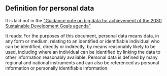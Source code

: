 ## Definition for personal data 

It is laid out in the ["Guidance note on big data for achievement of the 2030 Sustainable Development Goals agenda"](https://unsdg.un.org/sites/default/files/UNDG_BigData_final_web.pdf)

It reads: 
For the purposes of this document, personal data means data, in any form or medium, relating to an identified or identifiable individual who can be identified, directly or indirectly, by means reasonably likely to be used, including where an individual can be identified by linking the data to other information reasonably available. Personal data is defined by many regional and national instruments and can also be referenced as personal information or personally identifiable information.
